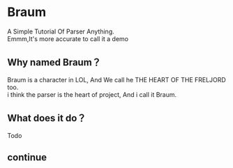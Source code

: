 # Braum
A Simple Tutorial Of Parser Anything.  
Emmm,It's more accurate to call it a demo

## Why named Braum？
Braum is a character in LOL, And We call he THE HEART OF THE FRELJORD too.  
i think the parser is the heart of project, And i call it Braum.

## What does it do？
Todo


## continue

